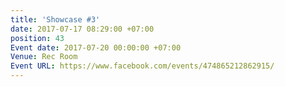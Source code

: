 ```yaml
---
title: 'Showcase #3'
date: 2017-07-17 08:29:00 +07:00
position: 43
Event date: 2017-07-20 00:00:00 +07:00
Venue: Rec Room
Event URL: https://www.facebook.com/events/474865212862915/
---
```


